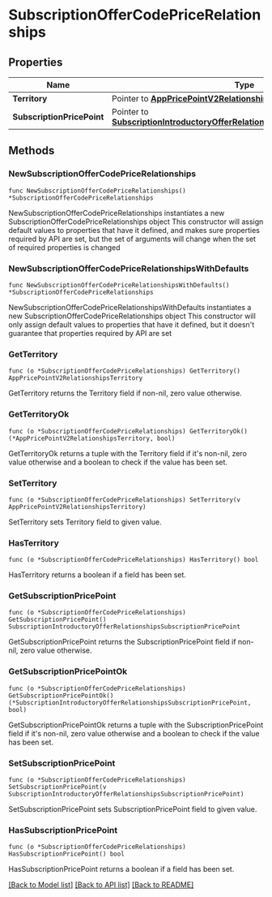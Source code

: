 # SubscriptionOfferCodePriceRelationships

## Properties

Name | Type | Description | Notes
------------ | ------------- | ------------- | -------------
**Territory** | Pointer to [**AppPricePointV2RelationshipsTerritory**](AppPricePointV2RelationshipsTerritory.md) |  | [optional] 
**SubscriptionPricePoint** | Pointer to [**SubscriptionIntroductoryOfferRelationshipsSubscriptionPricePoint**](SubscriptionIntroductoryOfferRelationshipsSubscriptionPricePoint.md) |  | [optional] 

## Methods

### NewSubscriptionOfferCodePriceRelationships

`func NewSubscriptionOfferCodePriceRelationships() *SubscriptionOfferCodePriceRelationships`

NewSubscriptionOfferCodePriceRelationships instantiates a new SubscriptionOfferCodePriceRelationships object
This constructor will assign default values to properties that have it defined,
and makes sure properties required by API are set, but the set of arguments
will change when the set of required properties is changed

### NewSubscriptionOfferCodePriceRelationshipsWithDefaults

`func NewSubscriptionOfferCodePriceRelationshipsWithDefaults() *SubscriptionOfferCodePriceRelationships`

NewSubscriptionOfferCodePriceRelationshipsWithDefaults instantiates a new SubscriptionOfferCodePriceRelationships object
This constructor will only assign default values to properties that have it defined,
but it doesn't guarantee that properties required by API are set

### GetTerritory

`func (o *SubscriptionOfferCodePriceRelationships) GetTerritory() AppPricePointV2RelationshipsTerritory`

GetTerritory returns the Territory field if non-nil, zero value otherwise.

### GetTerritoryOk

`func (o *SubscriptionOfferCodePriceRelationships) GetTerritoryOk() (*AppPricePointV2RelationshipsTerritory, bool)`

GetTerritoryOk returns a tuple with the Territory field if it's non-nil, zero value otherwise
and a boolean to check if the value has been set.

### SetTerritory

`func (o *SubscriptionOfferCodePriceRelationships) SetTerritory(v AppPricePointV2RelationshipsTerritory)`

SetTerritory sets Territory field to given value.

### HasTerritory

`func (o *SubscriptionOfferCodePriceRelationships) HasTerritory() bool`

HasTerritory returns a boolean if a field has been set.

### GetSubscriptionPricePoint

`func (o *SubscriptionOfferCodePriceRelationships) GetSubscriptionPricePoint() SubscriptionIntroductoryOfferRelationshipsSubscriptionPricePoint`

GetSubscriptionPricePoint returns the SubscriptionPricePoint field if non-nil, zero value otherwise.

### GetSubscriptionPricePointOk

`func (o *SubscriptionOfferCodePriceRelationships) GetSubscriptionPricePointOk() (*SubscriptionIntroductoryOfferRelationshipsSubscriptionPricePoint, bool)`

GetSubscriptionPricePointOk returns a tuple with the SubscriptionPricePoint field if it's non-nil, zero value otherwise
and a boolean to check if the value has been set.

### SetSubscriptionPricePoint

`func (o *SubscriptionOfferCodePriceRelationships) SetSubscriptionPricePoint(v SubscriptionIntroductoryOfferRelationshipsSubscriptionPricePoint)`

SetSubscriptionPricePoint sets SubscriptionPricePoint field to given value.

### HasSubscriptionPricePoint

`func (o *SubscriptionOfferCodePriceRelationships) HasSubscriptionPricePoint() bool`

HasSubscriptionPricePoint returns a boolean if a field has been set.


[[Back to Model list]](../README.md#documentation-for-models) [[Back to API list]](../README.md#documentation-for-api-endpoints) [[Back to README]](../README.md)


